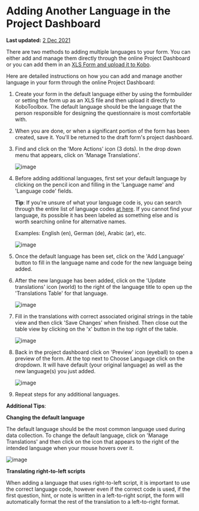 # Adding Another Language in the Project Dashboard
**Last updated:** <a href="https://github.com/kobotoolbox/docs/blob/c2e8c882fdd831549c2f7f4474a9d522bafc181b/source/language_dashboard.md" class="reference">2 Dec 2021</a>

There are two methods to adding multiple languages to your form. You can either add and manage them directly through the online Project Dashboard or you can add them in an [XLS Form and upload it to Kobo](language_xls.md). 

Here are detailed instructions on how you can add and manage another language in your form through the online Project Dashboard:

1. Create your form in the default language either by using the formbuilder or setting the form up as an XLS file and then upload it directly to KoboToolbox. The default language should be the language that the person responsible for designing the questionnaire is most comfortable with. 

2. When you are done, or when a significant portion of the form has been created, save it. You'll be returned to the draft form's project dashboard.

3. Find and click on the 'More Actions' icon (3 dots). In the drop down menu that appears, click on 'Manage Translations'.

    ![image](/images/language_dashboard/action.png)  
    
4. Before adding additional languages, first set your default language by clicking on the pencil icon and filling in the 'Language name' and 'Language code' fields.

    **Tip**: If you're unsure of what your language code is, you can search through the entire list of language codes [at here](https://www.iana.org). If you cannot find your language, its possible it has been labeled as something else and is worth searching online for alternative names.

    Examples: English (en), German (de), Arabic (ar), etc. 
    
    ![image](/images/language_dashboard/example.gif)  
    
5. Once the default language has been set, click on the 'Add Language' button to fill in the language name and code for the new language being added. 

6. After the new language has been added, click on the 'Update translations' icon (world) to the right of the language title to open up the 'Translations Table' for that language. 

    ![image](/images/language_dashboard/add_language.gif)  

7. Fill in the translations with correct associated original strings in the table view and then click 'Save Changes' when finished. Then close out the table view by clicking on the 'x' button in the top right of the table.

    ![image](/images/language_dashboard/translation.png)  
    
8. Back in the project dashboard click on 'Preview' icon (eyeball) to open a preview of the form. At the top next to Choose Language click on the dropdown. It will have default (your original language) as well as the new language(s) you just added.

    ![image](/images/language_dashboard/preview.gif)  
    
9. Repeat steps for any additional languages.

**Additional Tips**:
    
**Changing the default language**

The default language should be the most common language used during data collection. To change the default language, click on 'Manage Translations' and then click on the icon that appears to the right of the intended language when your mouse hovers over it. 
    
![image](/images/language_dashboard/default.gif)  
    
**Translating right-to-left scripts**

When adding a language that uses right-to-left script, it is important to use the correct language code, however even if the correct code is used, if the first question, hint, or note is written in a left-to-right script, the form will automatically format the rest of the translation to a left-to-right format.
